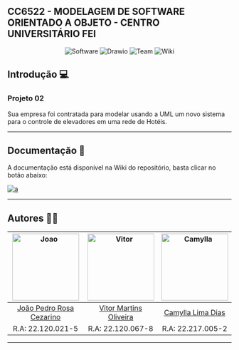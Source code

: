 ## CC6522 - MODELAGEM DE SOFTWARE ORIENTADO A OBJETO - CENTRO UNIVERSITÁRIO FEI

<p align="center">
  <img alt="Software" src="https://img.shields.io/badge/Software-orange?style=for-the-badge&logo=software&logoColor=white"/>
  <img alt="Drawio" src="https://img.shields.io/badge/-Draw.io-red?style=for-the-badge"/>
  <img alt="Team" src="https://img.shields.io/badge/-Team-green?style=for-the-badge"/>
  <img alt="Wiki" src="https://img.shields.io/badge/-Wiki-blue?style=for-the-badge"/>
</p>

<!-- INTRODUCAO -->
## Introdução 💻

### Projeto 02

Sua empresa foi contratada para modelar usando a UML um novo sistema para o controle de elevadores em uma rede de Hotéis.

***
  
<!-- DOCUMENTACAO -->
## Documentação 📖
  
A documentação está disponível na Wiki do repositório, basta clicar no botão abaixo: 

<a href="https://github.com/akajhon/project02/wiki" target="_blank">
  <img alt="a" src="https://img.shields.io/badge/read-documentation-blue?style=for-the-badge">
</a>

***

<!-- AUTORES -->
## Autores 👨‍💻
| <img src="https://avatars.githubusercontent.com/u/69048604?v=4" alt="Joao" width="150"/> | <img src="https://avatars.githubusercontent.com/u/65295232?v=4" alt="Vitor" width="150"/> | <img src="https://avatars.githubusercontent.com/u/37374749?v=4" alt="Camylla" width="150" width="150"/>
|:------------------------------------------------------------------------------------------:|:-------------------------------------------------------------------------------------------:|:-------------------------------------------------------------------------------------------:|
| [João Pedro Rosa Cezarino](https://github.com/akajhon)| [Vitor Martins Oliveira](https://github.com/vihmar)| [Camylla Lima Dias](https://github.com/camylladias)                                   
| R.A: 22.120.021-5                                     | R.A: 22.120.067-8    | R.A: 22.217.005-2      
***
